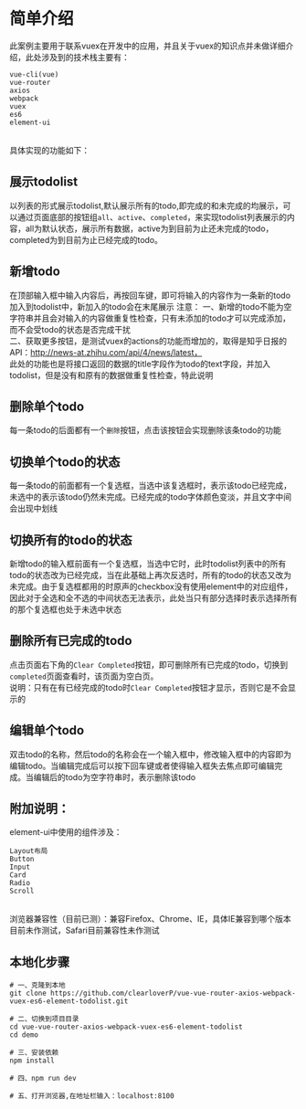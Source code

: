 # 简单介绍
此案例主要用于联系vuex在开发中的应用，并且关于vuex的知识点并未做详细介绍，此处涉及到的技术栈主要有：<br>
```
vue-cli(vue)
vue-router
axios
webpack
vuex
es6
element-ui
```
<br>
具体实现的功能如下：<br>

## 展示todolist
以列表的形式展示todolist,默认展示所有的todo,即完成的和未完成的均展示，可以通过页面底部的按钮组```all```、```active```、```completed```，来实现todolist列表展示的内容，all为默认状态，展示所有数据，active为到目前为止还未完成的todo，completed为到目前为止已经完成的todo。<br>

## 新增todo
在顶部输入框中输入内容后，再按回车键，即可将输入的内容作为一条新的todo加入到todolist中，新加入的todo会在末尾展示
注意：
一、新增的todo不能为空字符串并且会对输入的内容做重复性检查，只有未添加的todo才可以完成添加，而不会受todo的状态是否完成干扰<br>
二、获取更多按钮，是测试vuex的actions的功能而增加的，取得是知乎日报的API：http://news-at.zhihu.com/api/4/news/latest，<br>
此处的功能也是将接口返回的数据的title字段作为todo的text字段，并加入todolist，但是没有和原有的数据做重复性检查，特此说明<br>

## 删除单个todo
每一条todo的后面都有一个```删除```按钮，点击该按钮会实现删除该条todo的功能

## 切换单个todo的状态
每一条todo的前面都有一个复选框，当选中该复选框时，表示该todo已经完成，未选中的表示该todo仍然未完成。已经完成的todo字体颜色变淡，并且文字中间会出现中划线

## 切换所有的todo的状态
新增todo的输入框前面有一个复选框，当选中它时，此时todolist列表中的所有todo的状态改为已经完成，当在此基础上再次反选时，所有的todo的状态又改为未完成。由于复选框都用的时原声的checkbox没有使用element中的对应组件，因此对于全选和全不选的中间状态无法表示，此处当只有部分选择时表示选择所有的那个复选框也处于未选中状态

## 删除所有已完成的todo
点击页面右下角的```Clear Completed```按钮，即可删除所有已完成的todo，切换到```completed```页面查看时，该页面为空白页。<br>
说明：只有在有已经完成的todo时```Clear Completed```按钮才显示，否则它是不会显示的

## 编辑单个todo
双击todo的名称，然后todo的名称会在一个输入框中，修改输入框中的内容即为编辑todo。当编辑完成后可以按下回车键或者使得输入框失去焦点即可编辑完成。当编辑后的todo为空字符串时，表示删除该todo

## 附加说明：
element-ui中使用的组件涉及：
```
Layout布局
Button
Input
Card
Radio
Scroll
```
<br>
浏览器兼容性（目前已测）：兼容Firefox、Chrome、IE，具体IE兼容到哪个版本目前未作测试，Safari目前兼容性未作测试

## 本地化步骤
```
# 一、克隆到本地
git clone https://github.com/clearloverP/vue-vue-router-axios-webpack-vuex-es6-element-todolist.git

# 二、切换到项目目录
cd vue-vue-router-axios-webpack-vuex-es6-element-todolist
cd demo

# 三、安装依赖
npm install

# 四、npm run dev

# 五、打开浏览器,在地址栏输入：localhost:8100
```







